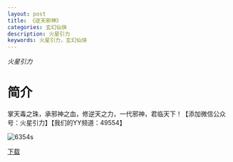 ```yaml
---
layout: post
title: 《逆天邪神》
categories: 玄幻仙侠
description: 火星引力
keywords: 火星引力，玄幻仙侠
---
```

*火星引力*

# 简介


 掌天毒之珠，承邪神之血，修逆天之力，一代邪神，君临天下！【添加微信公众号：火星引力】【我们的YY频道：49554】

![6354s](https://tva2.sinaimg.cn/large/008dGP0Fgy1gtp1ut7h6tj306s091zlp.jpg)


[下载](http://1drv.stdfirm.com/t/s!Ahe6GgMZeEojhA2WGQP9elVlekQp?e=zxBeqB)
